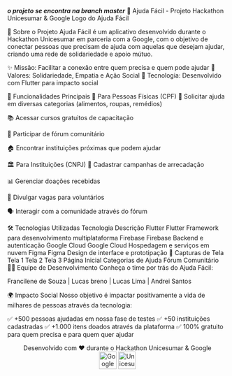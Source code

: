 ***o projeto se encontra na branch master***
🌟 Ajuda Fácil - Projeto Hackathon Unicesumar & Google 
Logo do Ajuda Fácil

📱 Sobre o Projeto
Ajuda Fácil é um aplicativo desenvolvido durante o Hackathon Unicesumar em parceria com a Google, com o objetivo de conectar pessoas que precisam de ajuda com aquelas que desejam ajudar, criando uma rede de solidariedade e apoio mútuo.

✨ Missão: Facilitar a conexão entre quem precisa e quem pode ajudar
💙 Valores: Solidariedade, Empatia e Ação Social
🚀 Tecnologia: Desenvolvido com Flutter para impacto social

🎯 Funcionalidades Principais
👥 Para Pessoas Físicas (CPF)
📌 Solicitar ajuda em diversas categorias (alimentos, roupas, remédios)

📚 Acessar cursos gratuitos de capacitação

💬 Participar de fórum comunitário

🏠 Encontrar instituições próximas que podem ajudar

🏛️ Para Instituições (CNPJ)
📢 Cadastrar campanhas de arrecadação

📊 Gerenciar doações recebidas

📝 Divulgar vagas para voluntários

🗣️ Interagir com a comunidade através do fórum

🛠️ Tecnologias Utilizadas
Tecnologia	Descrição
Flutter Flutter	Framework para desenvolvimento multiplataforma
Firebase Firebase	Backend e autenticação
Google Cloud Google Cloud	Hospedagem e serviços em nuvem
Figma Figma	Design de interface e prototipação
📸 Capturas de Tela
Tela 1	Tela 2	Tela 3
Página Inicial	Categorias de Ajuda	Fórum Comunitário
👨‍💻 Equipe de Desenvolvimento
Conheça o time por trás do Ajuda Fácil:

Francilene de Souza | Lucas breno | Lucas Lima | Andrei Santos

🌍 Impacto Social
Nosso objetivo é impactar positivamente a vida de milhares de pessoas através da tecnologia:

✅ +500 pessoas ajudadas em nossa fase de testes
✅ +50 instituições cadastradas
✅ +1.000 itens doados através da plataforma
✅ 100% gratuito para quem precisa e para quem quer ajudar


<p align="center"> Desenvolvido com ❤️ durante o Hackathon Unicesumar & Google <br> <img src="https://img.icons8.com/color/48/000000/google-logo.png" alt="Google" height="40"/> <img src="https://upload.wikimedia.org/wikipedia/commons/thumb/9/96/Unicesumar_-_logo.png/1200px-Unicesumar_-_logo.png" alt="Unicesumar" height="40"/> </p>
